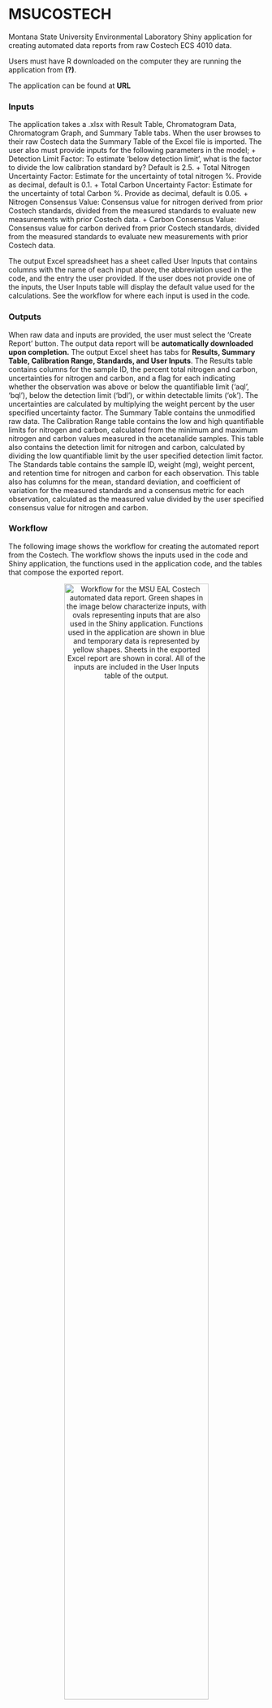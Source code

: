 
# MSUCOSTECH

Montana State University Environmental Laboratory Shiny application for
creating automated data reports from raw Costech ECS 4010 data.

Users must have R downloaded on the computer they are running the
application from **(?)**.

The application can be found at **URL**

### Inputs

The application takes a .xlsx with Result Table, Chromatogram Data,
Chromatogram Graph, and Summary Table tabs. When the user browses to
their raw Costech data the Summary Table of the Excel file is imported.
The user also must provide inputs for the following parameters in the
model; + Detection Limit Factor: To estimate ‘below detection limit’,
what is the factor to divide the low calibration standard by? Default is
2.5. + Total Nitrogen Uncertainty Factor: Estimate for the uncertainty
of total nitrogen %. Provide as decimal, default is 0.1. + Total Carbon
Uncertainty Factor: Estimate for the uncertainty of total Carbon %.
Provide as decimal, default is 0.05. + Nitrogen Consensus Value:
Consensus value for nitrogen derived from prior Costech standards,
divided from the measured standards to evaluate new measurements with
prior Costech data. + Carbon Consensus Value: Consensus value for carbon
derived from prior Costech standards, divided from the measured
standards to evaluate new measurements with prior Costech data.

The output Excel spreadsheet has a sheet called User Inputs that
contains columns with the name of each input above, the abbreviation
used in the code, and the entry the user provided. If the user does not
provide one of the inputs, the User Inputs table will display the
default value used for the calculations. See the workflow for where each
input is used in the code.

### Outputs

When raw data and inputs are provided, the user must select the ‘Create
Report’ button. The output data report will be **automatically
downloaded upon completion.** The output Excel sheet has tabs for
**Results, Summary Table, Calibration Range, Standards, and User
Inputs**. The Results table contains columns for the sample ID, the
percent total nitrogen and carbon, uncertainties for nitrogen and
carbon, and a flag for each indicating whether the observation was above
or below the quantifiable limit (‘aql’, ‘bql’), below the detection
limit (‘bdl’), or within detectable limits (‘ok’). The uncertainties are
calculated by multiplying the weight percent by the user specified
uncertainty factor. The Summary Table contains the unmodified raw data.
The Calibration Range table contains the low and high quantifiable
limits for nitrogen and carbon, calculated from the minimum and maximum
nitrogen and carbon values measured in the acetanalide samples. This
table also contains the detection limit for nitrogen and carbon,
calculated by dividing the low quantifiable limit by the user specified
detection limit factor. The Standards table contains the sample ID,
weight (mg), weight percent, and retention time for nitrogen and carbon
for each observation. This table also has columns for the mean, standard
deviation, and coefficient of variation for the measured standards and a
consensus metric for each observation, calculated as the measured value
divided by the user specified consensus value for nitrogen and carbon.

### Workflow

The following image shows the workflow for creating the automated report
from the Costech. The workflow shows the inputs used in the code and
Shiny application, the functions used in the application code, and the
tables that compose the exported report.

<div class="figure" style="text-align: center">

<img src="/Users/PaulBriggs/Box/Hegedus/Projects/EAL/MSUCOSTECH/www/msucostech_workflow.png" alt="Workflow for the MSU EAL Costech automated data report. Green shapes in the image below characterize inputs, with ovals representing inputs that are also used in the Shiny application. Functions used in the application are shown in blue and temporary data is represented by yellow shapes. Sheets in the exported Excel report are shown in coral. All of the inputs are included in the User Inputs table of the output." width="75%" />

<p class="caption">

Workflow for the MSU EAL Costech automated data report. Green shapes in
the image below characterize inputs, with ovals representing inputs that
are also used in the Shiny application. Functions used in the
application are shown in blue and temporary data is represented by
yellow shapes. Sheets in the exported Excel report are shown in coral.
All of the inputs are included in the User Inputs table of the output.

</p>

</div>

The workflow begins by importing raw data. This uses either the
specified folder path and filename or just the filename, assuming it
includes the full path, to extract the ‘Summary Table’ sheet of the
specified Excel spreadsheet. Alternatively, this file is browsed to in
the Shiny application, and data is imported the same way. When the user
elects to create the data report, the raw data is immediately set aside
for export. The Standards table is created using the raw data and
consensus values for nitrogen and carbon. Next, the Calibration Range
table is generated using a subset of the raw data including only the
Acetanilide samples and the user specified detection limit factor. After
the Calibration Range table is generated, the Results table is created
using the calibration values and the user specified uncertainty factors.
Finally, the data is packaged into an Excel file and exported.

The scripts for the application and the code for creating the report are
contained in the MSUCOSTECH\_App folder of this repository. The
**MSUCOSTECH\_App.app** contains the application deployment and
**MSUCOSTECH\_fxns.R** contains the supporting code. The following
sections describe the arguments, process, and output for each function;
+ importRawDat(): Requires a path to the Excel file exported from the
Costech ECS 4010. This function imports the Summary Table sheet, sets
the column names, and returns the raw data frame. This requires the
Costech outputs to remain standard. + genStandardsTab(): This function
subsets Standard D samples from the raw data. Currently this process is
performed via pattern matching expected codes used for Standard D
samples. The SampleID column of the raw data is searched for ‘Std\_D’,
‘Standard’, and ‘StdD’. This is not case sensitive and requires a mild
standardization of sample IDs. The mean and standard deviation are
calculated for nitrogen and carbon and added as columns to the subset.
The coefficient of variation for both elements are then calculated as
the standard deviation divided by the mean. A consensus metric is then
derived by dividing the weight percent by the user specified consensus
value for each element. The columns of the subset are grouped by element
and then returned to the user. + genCalRangeTab(): This function subsets
Acetanilide samples from the raw data. Currently this process is
performed via pattern matching expected codes used for Standard D
samples. The SampleID column of the raw data is searched for
‘Acetanilide’, ‘Acet’, ‘Acetan’, ‘Acetanalide’, ‘analide’. This is not
case sensitive and requires a mild standardization of sample IDs. An
empty Calibration Range table is generated and filled in with the
following calculations. The low and high calibration ranges for each
element are derived by the minimum and maximum weights in the
Acetanilide subset. The DetectionLimit is calculated by dividing the low
calibration range by the user specified detection limit factor. This may
be a temporary process until a data-driven approach is developed. After
the Calibration Range table has been completed, it is returned to the
user. + genResultsTab(): This function uses the identifiers for Standard
D and Acetanilide samples to take all rows that aren’t these or a
bypass, identified by ‘Bypass’ or ‘By pass’ in the SampleID. The
SampleID, weight and weight percents are the columns taken from the raw
data during the subsetting process. The nitrogen and carbon percent
uncertainty are calculated and added to the table by multiplying the
weight percent by the nitrogen or carbon uncertainty factor that was
specified by the user. For each element, the flag is derived by querying
if the weight falls first below the detection limit, then within the
bounds of the quantifiable limits. Observations are labeled ‘bdl’ if the
measurement falls below the detection limit, ‘bql’ if the measurement
falls below the lower quantifiable limit, ‘aql’ if the measurment
exceeds the upper quantifiable limit, or ‘ok’ if it falls within the
quantifiable limits. The weight columns are removed from the Results
table, the columns are organized by element, and the Results table is
returned to the user. + exportReport(): This function takes the User
Inputs, Summary Table, Standards, Calibration Range, and Results table
and puts them into an Excel spreasheet that is exported to the user’s
file system in the Downloads folder.
